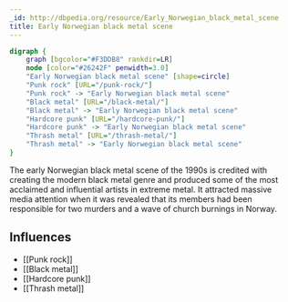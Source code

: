 ```yaml
---
_id: http://dbpedia.org/resource/Early_Norwegian_black_metal_scene
title: Early Norwegian black metal scene
---
```


```dot
digraph {
	graph [bgcolor="#F3DDB8" rankdir=LR]
	node [color="#26242F" penwidth=3.0]
	"Early Norwegian black metal scene" [shape=circle]
	"Punk rock" [URL="/punk-rock/"]
	"Punk rock" -> "Early Norwegian black metal scene"
	"Black metal" [URL="/black-metal/"]
	"Black metal" -> "Early Norwegian black metal scene"
	"Hardcore punk" [URL="/hardcore-punk/"]
	"Hardcore punk" -> "Early Norwegian black metal scene"
	"Thrash metal" [URL="/thrash-metal/"]
	"Thrash metal" -> "Early Norwegian black metal scene"
}
```

The early Norwegian black metal scene of the 1990s is credited with creating the modern black metal genre and produced some of the most acclaimed and influential artists in extreme metal. It attracted massive media attention when it was revealed that its members had been responsible for two murders and a wave of church burnings in Norway.

## Influences

- [[Punk rock]]
- [[Black metal]]
- [[Hardcore punk]]
- [[Thrash metal]]
